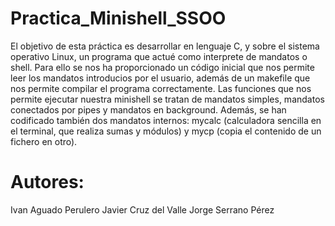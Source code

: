 # Practica_Minishell_SSOO
El objetivo de esta práctica es desarrollar en lenguaje C, y sobre el sistema operativo Linux, un programa que actué como interprete de mandatos o shell. Para ello se nos ha proporcionado un código inicial que nos permite leer los mandatos introducios por el usuario, además de un makefile que nos permite compilar el programa correctamente.
Las funciones que nos permite ejecutar nuestra minishell se tratan de mandatos simples, mandatos conectados por pipes y mandatos en background. Además, se han codificado también dos mandatos internos: mycalc (calculadora sencilla en el terminal, que realiza sumas y módulos) y mycp (copia el contenido de un fichero en otro).

# Autores:
Ivan Aguado Perulero
Javier Cruz del Valle
Jorge Serrano Pérez
